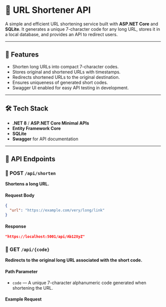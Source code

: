# 🔗 URL Shortener API

A simple and efficient URL shortening service built with **ASP.NET Core** and **SQLite**. It generates a unique 7-character code for any long URL, stores it in a local database, and provides an API to redirect users.

---

## 🚀 Features

- Shorten long URLs into compact 7-character codes.
- Stores original and shortened URLs with timestamps.
- Redirects shortened URLs to the original destination.
- Ensures uniqueness of generated short codes.
- Swagger UI enabled for easy API testing in development.

---

## 🛠️ Tech Stack

- **.NET 8** / **ASP.NET Core Minimal APIs**
- **Entity Framework Core**
- **SQLite**
- **Swagger** for API documentation

---

## 🧪 API Endpoints

### 🔸 POST `/api/shorten`

**Shortens a long URL.**

#### Request Body

```json
{
  "url": "https://example.com/very/long/link"
}
```
#### Response

```json
"https://localhost:5001/api/Ab12XyZ"
```

### 🔹 GET `/api/{code}`

**Redirects to the original long URL associated with the short code.**

#### Path Parameter

- `code` — A unique 7-character alphanumeric code generated when shortening the URL.

#### Example Request
